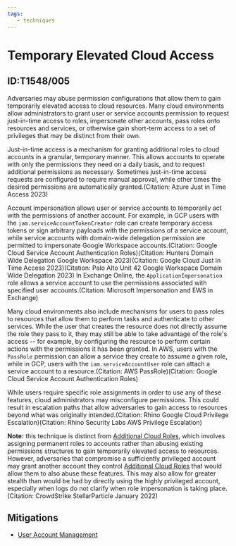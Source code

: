 ```yaml
---
tags:
   - techniques
---
```

# Temporary Elevated Cloud Access
## ID:T1548/005
Adversaries may abuse permission configurations that allow them to gain temporarily elevated access to cloud resources. Many cloud environments allow administrators to grant user or service accounts permission to request just-in-time access to roles, impersonate other accounts, pass roles onto resources and services, or otherwise gain short-term access to a set of privileges that may be distinct from their own. 

Just-in-time access is a mechanism for granting additional roles to cloud accounts in a granular, temporary manner. This allows accounts to operate with only the permissions they need on a daily basis, and to request additional permissions as necessary. Sometimes just-in-time access requests are configured to require manual approval, while other times the desired permissions are automatically granted.(Citation: Azure Just in Time Access 2023)

Account impersonation allows user or service accounts to temporarily act with the permissions of another account. For example, in GCP users with the `iam.serviceAccountTokenCreator` role can create temporary access tokens or sign arbitrary payloads with the permissions of a service account, while service accounts with domain-wide delegation permission are permitted to impersonate Google Workspace accounts.(Citation: Google Cloud Service Account Authentication Roles)(Citation: Hunters Domain Wide Delegation Google Workspace 2023)(Citation: Google Cloud Just in Time Access 2023)(Citation: Palo Alto Unit 42 Google Workspace Domain Wide Delegation 2023) In Exchange Online, the `ApplicationImpersonation` role allows a service account to use the permissions associated with specified user accounts.(Citation: Microsoft Impersonation and EWS in Exchange) 

Many cloud environments also include mechanisms for users to pass roles to resources that allow them to perform tasks and authenticate to other services. While the user that creates the resource does not directly assume the role they pass to it, they may still be able to take advantage of the role's access -- for example, by configuring the resource to perform certain actions with the permissions it has been granted. In AWS, users with the `PassRole` permission can allow a service they create to assume a given role, while in GCP, users with the `iam.serviceAccountUser` role can attach a service account to a resource.(Citation: AWS PassRole)(Citation: Google Cloud Service Account Authentication Roles)

While users require specific role assignments in order to use any of these features, cloud administrators may misconfigure permissions. This could result in escalation paths that allow adversaries to gain access to resources beyond what was originally intended.(Citation: Rhino Google Cloud Privilege Escalation)(Citation: Rhino Security Labs AWS Privilege Escalation)

**Note:** this technique is distinct from [Additional Cloud Roles](techniques/T1098/003), which involves assigning permanent roles to accounts rather than abusing existing permissions structures to gain temporarily elevated access to resources. However, adversaries that compromise a sufficiently privileged account may grant another account they control [Additional Cloud Roles](techniques/T1098/003) that would allow them to also abuse these features. This may also allow for greater stealth than would be had by directly using the highly privileged account, especially when logs do not clarify when role impersonation is taking place.(Citation: CrowdStrike StellarParticle January 2022)
## Mitigations
* [User Account Management](mitigations/M1018)
